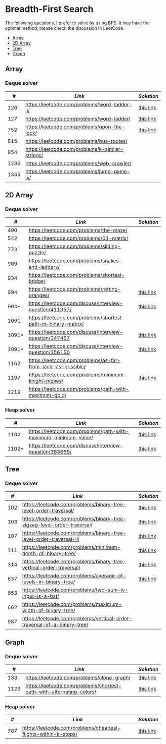 # Breadth-First Search

The following questions, I prefer to solve by using BFS. It may have the optimal method, please check the discussion in LeetCode.  

* [Array](##Array)
* [2D Array](##2D-Array)
* [Tree](##Tree)
* [Graph](##Graph)

## Array
### Deque solver

| *#* | *Link* | *Solution* |
| ---- | --------------------------------- | --------------------------------- |
| 126 | https://leetcode.com/problems/word-ladder-ii/ | [this link](../practice/solution/0126_word_ladder_ii.py) |
| 127 | https://leetcode.com/problems/word-ladder/ | [this link](../practice/solution/0127_word_ladder.py) |
| 752 | https://leetcode.com/problems/open-the-lock/ | [this link](../practice/solution/0752_open_the_lock.py) |
| 815 | https://leetcode.com/problems/bus-routes/ | |
| 854 | https://leetcode.com/problems/k-similar-strings/ | |
| 1236 | https://leetcode.com/problems/web-crawler/ | |
| 1345 | https://leetcode.com/problems/jump-game-iv/ | |

## 2D Array
### Deque solver

| *#* | *Link* | *Solution* |
| ---- | --------------------------------- | --------------------------------- |
| 490 | https://leetcode.com/problems/the-maze/ | |
| 542 | https://leetcode.com/problems/01-matrix/ | |
| 773 | https://leetcode.com/problems/sliding-puzzle/ | |
| 909 | https://leetcode.com/problems/snakes-and-ladders/ | |
| 934 | https://leetcode.com/problems/shortest-bridge/ | | 
| 994 | https://leetcode.com/problems/rotting-oranges/ | [this link](../practice/solution/0994_rotting_oranges.py) |
| 994* | https://leetcode.com/discuss/interview-question/411357/ | [this link](../practice/a/min_hour.py) |
| 1091 | https://leetcode.com/problems/shortest-path-in-binary-matrix/ | |
| 1091* | https://leetcode.com/discuss/interview-question/347457 | [this link](../practice/a/treasure_island.py) |
| 1091* | https://leetcode.com/discuss/interview-question/356150 | [this link](../practice/a/treasure_island_ii.py) |
| 1162 | https://leetcode.com/problems/as-far-from-land-as-possible/ | |
| 1197 | https://leetcode.com/problems/minimum-knight-moves/ | [this link](../practice/solution/1197_minimum_knight_moves.py) |
| 1219 | https://leetcode.com/problems/path-with-maximum-gold/ | |

### Heap solver

| *#* | *Link* | *Solution* |
| ---- | --------------------------------- | --------------------------------- |
| 1102 | https://leetcode.com/problems/path-with-maximum-minimum-value/ | [this link](../practice/solution/1102_path_with_maximum_minimum_value.py) |
| 1102* | https://leetcode.com/discuss/interview-question/383669/ | [this link](../practice/a/max_of_min_altitudes.py) | 

## Tree
### Deque solver

| *#* | *Link* | *Solution* |
| ---- | --------------------------------- | --------------------------------- |
| 102 | https://leetcode.com/problems/binary-tree-level-order-traversal/ | [this link](../practice/solution/0102_binary_tree_level_order_traversal.py) |
| 103 | https://leetcode.com/problems/binary-tree-zigzag-level-order-traversal/ | [this link](../practice/solution/0103_binary_tree_zigzag_level_order_traversal.py) |
| 107 | https://leetcode.com/problems/binary-tree-level-order-traversal-ii/ | [this link](../practice/solution/0107_binary_tree_level_order_traversal_ii.py) | 
| 111 | https://leetcode.com/problems/minimum-depth-of-binary-tree/ | [this link](../practice/solution/0111_minimum_depth_of_binary_tree.py) |
| 314 | https://leetcode.com/problems/binary-tree-vertical-order-traversal/ | [this link](../practice/solution/0314_binary_tree_vertical_order_traversal.py) |
| 637 | https://leetcode.com/problems/average-of-levels-in-binary-tree/ | [this link](../practice/solution/0637_average_of_levels_in_binary_tree.py) |
| 653 | https://leetcode.com/problems/two-sum-iv-input-is-a-bst/ | |
| 662 | https://leetcode.com/problems/maximum-width-of-binary-tree/ | |
| 987 | https://leetcode.com/problems/vertical-order-traversal-of-a-binary-tree/ | |

## Graph
### Deque solver
| *#* | *Link* | *Solution* |
| ---- | --------------------------------- | --------------------------------- |
| 133 | https://leetcode.com/problems/clone-graph/ | [this link](../practice/solution/0133_clone_graph.py) |
| 1129 | https://leetcode.com/problems/shortest-path-with-alternating-colors/ | [this link](../practice/solution/1129_shortest_path_with_alternating_colors.py) |

### Heap solver

| *#* | *Link* | *Solution* |
| ---- | --------------------------------- | --------------------------------- |
| 787 | https://leetcode.com/problems/cheapest-flights-within-k-stops/ | [this link](../practice/solution/0787_cheapest_flights_within_k_stops.py) |